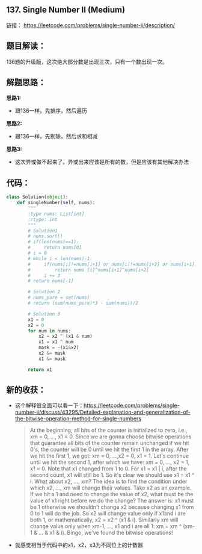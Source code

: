 ## 137. Single Number II (Medium)

链接： <https://leetcode.com/problems/single-number-ii/description/>

## 题目解读： 

136题的升级版，这次绝大部分数是出现三次，只有一个数出现一次。

## 解题思路： 

**思路1:**

* 跟136一样，先排序，然后遍历

**思路2:**

* 跟136一样，先剔除，然后求和相减

**思路3:**

* 这次异或做不起来了，异或出来应该是所有的数，但是应该有其他解决办法

## 代码： 

```python
class Solution(object):
    def singleNumber(self, nums):
        """
        :type nums: List[int]
        :rtype: int
        """
        # Solution1
        # nums.sort()
        # if(len(nums)==1):
        #     return nums[0]
        # i = 0
        # while i < len(nums)-1:
        #     if(nums[i]!=nums[i+1] or nums[i]!=nums[i+2] or nums[i+1]!=nums[i+2]):
        #         return nums [i]^nums[i+1]^nums[i+2]
        #     i += 3
        # return nums[-1]

        # Solution 2
        # nums_pure = set(nums)
        # return (sum(nums_pure)*3 - sum(nums))/2

        # Solution 3
        x1 = 0
        x2 = 0
        for num in nums:
            x2 = x2 ^ (x1 & num)
            x1 = x1 ^ num
            mask = ~(x1&x2)
            x2 &= mask
            x1 &= mask

        return x1
```



## 新的收获： 

- 这个解释很全面可以看一下：<https://leetcode.com/problems/single-number-ii/discuss/43295/Detailed-explanation-and-generalization-of-the-bitwise-operation-method-for-single-numbers> 

  > At the beginning, all bits of the counter is initialized to zero, i.e., xm = 0, ..., x1 = 0. Since we are gonna choose bitwise operations that guarantee all bits of the counter remain unchanged if we hit 0's, the counter will be 0 until we hit the first 1 in the array. After we hit the first 1, we got:  xm = 0, ...,x2 = 0, x1 = 1. Let's continue until we hit the second 1, after which we have:  xm = 0, ..., x2 = 1, x1 = 0. Note that x1 changed from 1 to 0. For x1 = x1 | i, after the second count, x1 will still be 1. So it's clear we should use x1 = x1 ^ i. What about x2, ..., xm? The idea is to find the condition under which x2, ..., xm will change their values. Take x2 as an example. If we hit a 1 and need to change the value of x2, what must be the value of x1 right before we do the change? The answer is: x1 must be 1 otherwise we shouldn't change x2 because changing x1 from 0 to 1 will do the job. So x2 will change value only if x1and i are both 1, or mathematically, x2 = x2 ^ (x1 & i). Similarly xm will change value only when xm-1, ..., x1 and i are all 1: xm = xm ^ (xm-1 & ... & x1 & i). Bingo, we've found the bitwise operations!

- 就感觉相当于代码中的x1，x2，x3为不同位上的计数器
